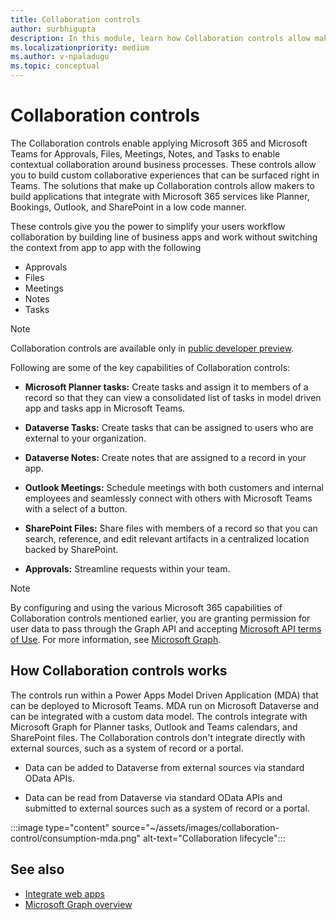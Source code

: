 ```yaml
---
title: Collaboration controls
author: surbhigupta
description: In this module, learn how Collaboration controls allow makers to build apps that integrate with Microsoft 365 services like Planner, Bookings, and Outlook.
ms.localizationpriority: medium
ms.author: v-npaladugu
ms.topic: conceptual
---
```


# Collaboration controls

The Collaboration controls enable applying Microsoft 365 and Microsoft Teams for Approvals, Files, Meetings, Notes, and Tasks to enable contextual collaboration around business processes. These controls allow you to build custom collaborative experiences that can be surfaced right in Teams. The solutions that make up Collaboration controls allow makers to build applications that integrate with Microsoft 365 services like Planner, Bookings, Outlook, and SharePoint in a low code manner.

These controls give you the power to simplify your users workflow collaboration by building line of business apps and work without switching the context from app to app with the following

* Approvals
* Files
* Meetings
* Notes
* Tasks

> [!NOTE]
> Collaboration controls are available only in [public developer preview](~/resources/dev-preview/developer-preview-intro.md).

Following are some of the key capabilities of Collaboration controls:

* **Microsoft Planner tasks:** Create tasks and assign it to members of a record so that they can view a consolidated list of tasks in model driven app and tasks app in Microsoft Teams.

* **Dataverse Tasks:** Create tasks that can be assigned to users who are external to your organization.

* **Dataverse Notes:** Create notes that are assigned to a record in your app.

* **Outlook Meetings:** Schedule meetings with both customers and internal employees and seamlessly connect with others with Microsoft Teams with a select of a button.

* **SharePoint Files:** Share files with members of a record so that you can search, reference, and edit relevant artifacts in a centralized location backed by SharePoint.

* **Approvals:** Streamline requests within your team.

> [!NOTE]
> By configuring and using the various Microsoft 365 capabilities of Collaboration controls mentioned earlier, you are granting permission for user data to pass through the Graph API and accepting [Microsoft API terms of Use](/legal/microsoft-apis/terms-of-use?context=graph%2Fcontext). For more information, see [Microsoft Graph](/graph/overview).

## How Collaboration controls works

The controls run within a Power Apps Model Driven Application (MDA) that can be deployed to Microsoft Teams. MDA run on Microsoft Dataverse and can be integrated with a custom data model. The controls integrate with Microsoft Graph for Planner tasks, Outlook and Teams calendars, and SharePoint files. The Collaboration controls don't integrate directly with external sources, such as a system of record or a portal.

* Data can be added to Dataverse from external sources via standard OData APIs.

* Data can be read from Dataverse via standard OData APIs and submitted to external sources such as a system of record or a portal.

:::image type="content" source="~/assets/images/collaboration-control/consumption-mda.png" alt-text="Collaboration lifecycle":::

## See also

* [Integrate web apps](integrate-web-apps-overview.md)
* [Microsoft Graph overview](/graph/teams-concept-overview)
